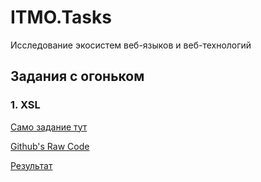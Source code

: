 # ITMO.Tasks
Исследование экосистем веб-языков и веб-технологий	

## Задания с огоньком
### 1. XSL
[Само задание тут](https://kodaktor.ru/g/xsl_intro)

[Github's Raw Code](https://github.com/ShumilinPavel/ITMO-labs/tree/main/XSL-INTRO/task1)

[Результат](https://shumilinpavel.github.io/ITMO-labs/XSL-INTRO/task1/source.xml)  
